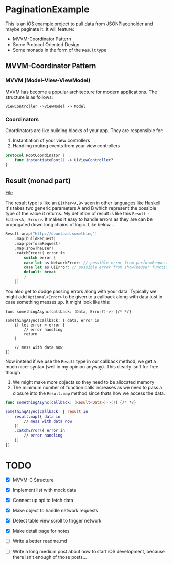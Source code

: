 # PaginationExample

This is an iOS example project to pull data from JSONPlaceholder and maybe paginate it. It will feature:
- MVVM-Coordinator Pattern
- Some Protocol Oriented Design
- Some monads in the form of the `Result` type 

## MVVM-Coordinator Pattern

### MVVM (Model-View-ViewModel)
MVVM has become a popular architecture for modern applications. The structure is as follows:
```
ViewController ->ViewModel -> Model
```


### Coordinators
Coordinators are like building blocks of your app.  They are responsible for:
1. Instantiation of your view controllers
2. Handling routing events from your view controllers

```swift
protocol RootCoordinator {
	func instantiateRoot() -> UIViewController?
}
```


## Result (monad part)

[File](PaginationExample/PaginationExample/Utils/Result.swift)

The result type is like an `Either<A,B>` seen in other languages like Haskell. It's takes two generic parameters A and B which represent the possible type of the value it returns. My defintion of result is like this `Result ~ Either<A, Error>`.  It makes it easy to handle errors as they are can be propogated down long chains of logic. Like below...
```swift
Result.wrap("http://download.something")
    .map(buildRequest)
    .map(performRequest)
    .map(showTheUser)
    .catchError({ error in
        switch error {
        case let as NetworkError: // possible error from performRequest function
        case let as UIError: // possible error from showTheUser function
        default: break
        }
    })
```

You also get to dodge passing errors along with your data. Typically we might add `Optional<Error>` to be given to a callback along with data just in case something messes up. It might look like this:
```
func somethingAsync(callback: (Data, Error?)->) {/* */}

somethingAsync(callback: { data, error in
    if let error = error {
        // error handling
        return
    }
    
    // mess with data now
})
```

Now instead if we use the `Result` type in our callback method, we get a much nicer syntax (well in my opinion anyway). This clearly isn't for free though
1. We might make more objects so they need to be allocated memory
2. The minimum number of function calls increases as we need to pass a closure into the `Result.map` method since thats how we access the data.

```swift
func somethingAsync(callback: (Result<Data>)->()) {/* */}

somethingAsync(callback: { result in
    result.map({ data in
        // mess with data now
    })
    .catchError({ error in
        // error handling
    })
})
```


# TODO
- [x] MVVM-C Structure
- [x] Implement list with mock data
- [x] Connect up api to fetch data
- [x] Make object to handle network requests
- [x] Detect table view scroll to trigger network
- [x] Make detail page for notes
- [ ] Write a better readme.md
- [ ] Write a long medium post about how to start iOS development, because there isn't enough of those posts...

